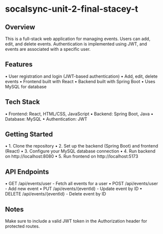 # socalsync-unit-2-final-stacey-t

## Overview
This is a full-stack web application for managing events. Users can add, edit, and delete events. Authentication is implemented using JWT, and events are associated with a specific user.

## Features
•	User registration and login (JWT-based authentication)
•	Add, edit, delete events
•	Frontend built with React
•	Backend built with Spring Boot
•	Uses MySQL for database

## Tech Stack
•	Frontend: React, HTML/CSS, JavaScript
•	Backend: Spring Boot, Java
•	Database: MySQL
•	Authentication: JWT

## Getting Started
•	1. Clone the repository
•	2. Set up the backend (Spring Boot) and frontend (React)
•	3. Configure your MySQL database connection
•	4. Run backend on http://localhost:8080
•	5. Run frontend on http://localhost:5173

## API Endpoints
•	GET /api/events/user - Fetch all events for a user
•	POST /api/events/user - Add new event
•	PUT /api/events/{eventId} - Update event by ID
•	DELETE /api/events/{eventId} - Delete event by ID

## Notes
Make sure to include a valid JWT token in the Authorization header for protected routes.
